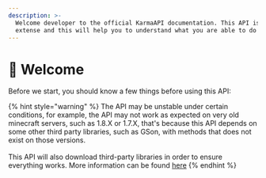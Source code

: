 ```yaml
---
description: >-
  Welcome developer to the official KarmaAPI documentation. This API is very
  extense and this will help you to understand what you are able to do with it.
---
```


# 👋 Welcome

Before we start, you should know a few things before using this API:

{% hint style="warning" %}
The API may be unstable under certain conditions, for example, the API may not work as expected on very old minecraft servers, such as 1.8.X or 1.7.X, that's because this API depends on some other third party libraries, such as GSon, with methods that does not exist on those versions.\
\
This API will also download third-party libraries in order to ensure everything works. More information can be found [here](page-2.md)
{% endhint %}

